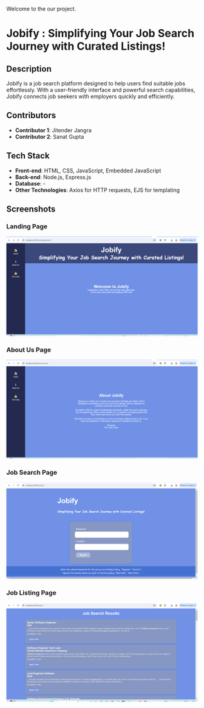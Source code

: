 Welcome to the our project.

# Jobify : Simplifying Your Job Search Journey with Curated Listings!

## Description

Jobify is a job search platform designed to help users find suitable jobs effortlessly. With a user-friendly interface and powerful search capabilities, Jobify connects job seekers with employers quickly and efficiently.

## Contributors

- **Contributor 1**: Jitender Jangra
- **Contributor 2**: Sanat Gupta

## Tech Stack

- **Front-end**: HTML, CSS, JavaScript, Embedded JavaScript
- **Back-end**: Node.js, Express.js
- **Database**: -
- **Other Technologies**: Axios for HTTP requests, EJS for templating

## Screenshots

### Landing Page
![Landing Page](./images/Landing_Page.png)

### About Us Page
![About Us Page](./images/About_Page.png)

### Job Search Page
![Job Search Page](./images/Job_Search_Page.png)

### Job Listing Page
![Job Listing Page](./images/Job_Listing_Page.png)

